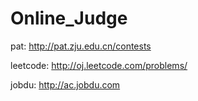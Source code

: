 Online_Judge
===========

pat:
http://pat.zju.edu.cn/contests

leetcode:
http://oj.leetcode.com/problems/

jobdu:
http://ac.jobdu.com
